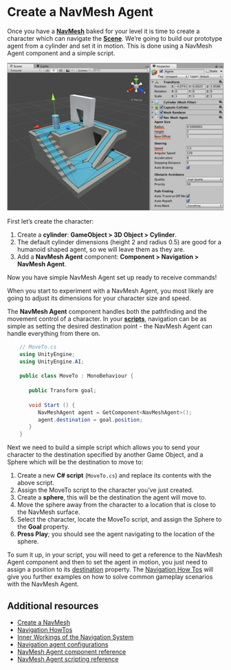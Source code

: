 # Create a NavMesh Agent

Once you have a [**NavMesh**][1] baked for your level it is time to create a character which can navigate the [**Scene**][2]. We’re going to build our prototype agent from a cylinder and set it in motion. This is done using a NavMesh Agent component and a simple script.

![The agent is a cylinder mesh, with a Nav Mesh Agent component.](./Images/NavMeshAgentSetup.svg)

First let’s create the character:

1. Create a **cylinder**: **GameObject > 3D Object > Cylinder**.
2. The default cylinder dimensions (height 2 and radius 0.5) are good for a humanoid shaped agent, so we will leave them as they are.
3. Add a **NavMesh Agent** component: **Component > Navigation > NavMesh Agent**.

Now you have simple NavMesh Agent set up ready to receive commands!

When you start to experiment with a NavMesh Agent, you most likely are going to adjust its dimensions for your character size and speed.

The **NavMesh Agent** component handles both the pathfinding and the movement control of a character. In your [**scripts**][3], navigation can be as simple as setting the desired destination point - the NavMesh Agent can handle everything from there on.

``` C#
    // MoveTo.cs
    using UnityEngine;
    using UnityEngine.AI;

    public class MoveTo : MonoBehaviour {

       public Transform goal;

       void Start () {
          NavMeshAgent agent = GetComponent<NavMeshAgent>();
          agent.destination = goal.position;
       }
    }
```

Next we need to build a simple script which allows you to send your character to the destination specified by another Game Object, and a Sphere which will be the destination to move to:

1. Create a new **C# script** (`MoveTo.cs`) and replace its contents with the above script.
2. Assign the MoveTo script to the character you’ve just created.
3. Create a **sphere**, this will be the destination the agent will move to.
4. Move the sphere away from the character to a location that is close to the NavMesh surface.
5. Select the character, locate the MoveTo script, and assign the Sphere to the **Goal** property.
6. **Press Play**; you should see the agent navigating to the location of the sphere.

To sum it up, in your script, you will need to get a reference to the NavMesh Agent component and then to set the agent in motion, you just need to assign a position to its [destination][4] property. The [Navigation How Tos](./NavHowTos.md) will give you further examples on how to solve common gameplay scenarios with the NavMesh Agent.

## Additional resources

- [Create a NavMesh](./CreateNavMesh.md)
- [Navigation HowTos](./NavHowTos.md "Common use cases for NavMesh Agent, with source code.")
- [Inner Workings of the Navigation System](./NavInnerWorkings.md#following-the-path "Learn more about path following.")
- [Navigation agent configurations](./NavigationWindow.md#agents-tab "Guidance on how to define classes of agents with different attributes.")
- [NavMesh Agent component reference](./NavMeshAgent.md "Full description of all the NavMeshAgent properties.")
- [NavMesh Agent scripting reference](https://docs.unity3d.com/6000.0/Documentation/ScriptReference/AI.NavMeshAgent.html "Full description of the NavMeshAgent scripting API.")

[1]: ./Glossary.md#NavMesh "A mesh that Unity generates to approximate the walkable areas and obstacles in your environment for path finding and AI-controlled navigation."

[2]: ./Glossary.md#scene "A Scene contains the environments and menus of your game. Think of each unique Scene file as a unique level. In each Scene, you place your environments, obstacles, and decorations, essentially designing and building your game in pieces."

[3]: ./Glossary.md#scripts "A piece of code that allows you to create your own Components, trigger game events, modify Component properties over time and respond to user input in any way you like."

[4]: https://docs.unity3d.com/6000.0/Documentation/ScriptReference/AI.NavMeshAgent-destination.html "Script reference for the NavMeshAgent destination property."
